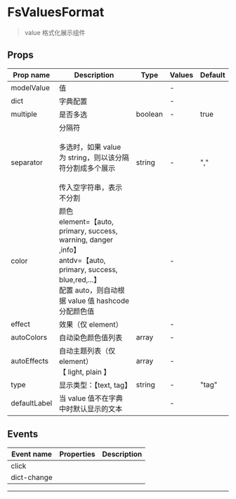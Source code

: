 # FsValuesFormat

> value 格式化展示组件

## Props

| Prop name    | Description                                                                                                                                                                  | Type    | Values | Default |
| ------------ | ---------------------------------------------------------------------------------------------------------------------------------------------------------------------------- | ------- | ------ | ------- |
| modelValue   | 值                                                                                                                                                                           |         | -      |         |
| dict         | 字典配置                                                                                                                                                                     |         | -      |         |
| multiple     | 是否多选                                                                                                                                                                     | boolean | -      | true    |
| separator    | 分隔符<br/><br/>多选时，如果 value 为 string，则以该分隔符分割成多个展示<br/><br/>传入空字符串，表示不分割<br/>                                                              | string  | -      | ","     |
| color        | 颜色<br/>element=【auto, primary, success, warning, danger ,info】<br/>antdv=【auto, primary, success, blue,red,...】<br/>配置 auto，则自动根据 value 值 hashcode 分配颜色值 |         | -      |         |
| effect       | 效果（仅 element）                                                                                                                                                           |         | -      |         |
| autoColors   | 自动染色颜色值列表                                                                                                                                                           | array   | -      |         |
| autoEffects  | 自动主题列表（仅 element）<br/>【 light, plain 】                                                                                                                            | array   | -      |         |
| type         | 显示类型：【text, tag】                                                                                                                                                      | string  | -      | "tag"   |
| defaultLabel | 当 value 值不在字典中时默认显示的文本                                                                                                                                        |         | -      |         |

## Events

| Event name  | Properties | Description |
| ----------- | ---------- | ----------- |
| click       |            |
| dict-change |            |

---
